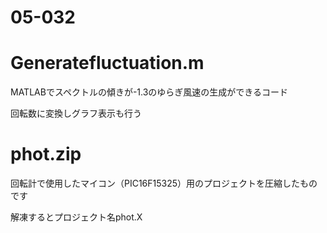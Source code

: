 # 05-032

# Generatefluctuation.m
MATLABでスペクトルの傾きが-1.3のゆらぎ風速の生成ができるコード

回転数に変換しグラフ表示も行う

# phot.zip
回転計で使用したマイコン（PIC16F15325）用のプロジェクトを圧縮したものです

解凍するとプロジェクト名phot.X
